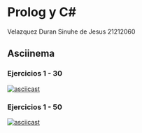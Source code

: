 # Prolog y C#
Velazquez Duran Sinuhe de Jesus 21212060

## Asciinema
### Ejercicios 1 - 30

[![asciicast](https://asciinema.org/a/Rfqi96XLHgXN9AwpvGRSgn6dl.svg)](https://asciinema.org/a/Rfqi96XLHgXN9AwpvGRSgn6dl)

### Ejercicios 1 - 50

[![asciicast](https://asciinema.org/a/PcNWPwul3MKkRHPMA7gK18iQ3.svg)](https://asciinema.org/a/PcNWPwul3MKkRHPMA7gK18iQ3)
